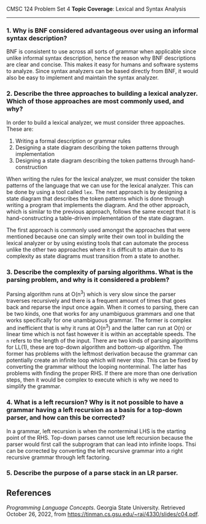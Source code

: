 CMSC 124 Problem Set 4
**Topic Coverage**: Lexical and Syntax Analysis 

---

### 1. Why is BNF considered advantageous over using an informal syntax description?
BNF is consistent to use across all sorts of grammar when applicable since unlike informal syntax description, hence the reason why BNF descriptions are clear and concise. This makes it easy for humans and software systems to analyze. Since syntax analyzers can be based directly from BNF, it would also be easy to implement and maintain the syntax analyzer.

### 2. Describe the three approaches to building a lexical analyzer. Which of those approaches are most commonly used, and why?
In order to build a lexical analyzer, we must consider three appoaches. These are:
1. Writing a formal description or grammar rules
2. Designing a state diagram describing the token patterns through implementation
3. Designing a state diagram describing the token patterns through hand-construction

When writing the rules for the lexical analyzer, we must consider the token patterns of the language that we can use for the lexical analyzer. This can be done by using a tool called `lex`. The next approach is by designing a state diagram that describes the token patterns which is done through writing a program that implements the diagram. And the other approach, which is similar to the previous approach, follows the same except that it is hand-constructing a table-driven implementation of the state diagram.

The first approach is commonly used amongst the approaches that were mentioned because one can simply write their own tool in building the lexical analyzer or by using existing tools that can automate the process unlike the other two approaches where it is difficult to attain due to its complexity as state diagrams must transition from a state to another.

### 3. Describe the complexity of parsing algorithms. What is the parsing problem, and why is it considered a problem?
Parsing algorithm runs at O(n<sup>3</sup>) which is very slow since the parser traverses recursively and there is a frequent amount of times that goes back and reparse the input once again. When it comes to parsing, there can be two kinds, one that works for any unambiguous grammars and one that works specifically for one unambiguous grammar. The former is complex and inefficient that is why it runs at O(n<sup>3</sup>) and the latter can run at O(n) or linear time which is not fast however it is within an acceptable speeds. The `n` refers to the length of the input.
There are two kinds of parsing algorithms for LL(1), these are top-down algorithm and bottom-up algorithm. The former has problems with the leftmost derivation because the grammar can potentially create an infinite loop which will never stop. This can be fixed by converting the grammar without the looping nonterminal. The latter has problems with finding the proper RHS. If there are more than one derivation steps, then it would be complex to execute which is why we need to simplify the grammar.

### 4. What is a left recursion? Why is it not possible to have a grammar having a left recursion as a basis for a top-down parser, and how can this be corrected?
In a grammar, left recursion is when the nonterminal LHS is the starting point of the RHS. Top-down parses cannot use left recursion because the parser would first call the subprogram that can lead into infinite loops. Thsi can be corrected by converting the left recursive grammar into a right recursive grammar through left factoring.

### 5. Describe the purpose of a parse stack in an LR parser.



## References
*Programming Language Concepts*. Georgia State University. Retrieved October 26, 2022, from https://tinman.cs.gsu.edu/~raj/4330/slides/c04.pdf. 
